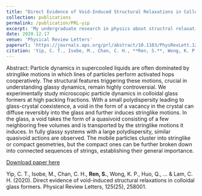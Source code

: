 ```yaml
---
title: "Direct Evidence of Void-Induced Structural Relaxations in Colloidal Glass"
collection: publications
permalink: /publication/PRL-yip
excerpt: 'My undergraduate research in physics about structral relaxation of glass. First student author (without a PhD degree). Analyzed experimental data and compared with Molecular Dynamics (MD) simulations from my collegues.'
date: 2020.12.17
venue: 'Physical Review Letters'
paperurl: 'https://journals.aps.org/prl/abstract/10.1103/PhysRevLett.125.258001'
citation: 'Yip, C. T., Isobe, M., Chan, C. H., **Ren, S.**, Wong, K. P., Huo, Q., ... & Lam, C. H. (2020). Direct evidence of void-induced structural relaxations in colloidal glass formers. Physical Review Letters, 125(25), 258001.' 
---
```

Abstract: Particle dynamics in supercooled liquids are often dominated by stringlike motions in which lines of particles perform activated hops cooperatively. The structural features triggering these motions, crucial in understanding glassy dynamics, remain highly controversial. We experimentally study microscopic particle dynamics in colloidal glass formers at high packing fractions. With a small polydispersity leading to glass-crystal coexistence, a void in the form of a vacancy in the crystal can diffuse reversibly into the glass and further induces stringlike motions. In the glass, a void takes the form of a quasivoid consisting of a few neighboring free volumes and is transported by the stringlike motions it induces. In fully glassy systems with a large polydispersity, similar quasivoid actions are observed. The mobile particles cluster into stringlike or compact geometries, but the compact ones can be further broken down into connected sequences of strings, establishing their general importance.

[Download paper here](https://journals.aps.org/prl/abstract/10.1103/PhysRevLett.125.258001)

Yip, C. T., Isobe, M., Chan, C. H., **Ren, S.**, Wong, K. P., Huo, Q., ... & Lam, C. H. (2020). Direct evidence of void-induced structural relaxations in colloidal glass formers. Physical Review Letters, 125(25), 258001. 
